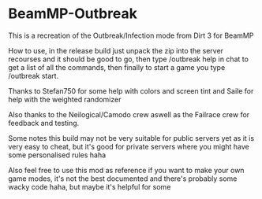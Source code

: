 # BeamMP-Outbreak

This is a recreation of the Outbreak/Infection mode from Dirt 3 for BeamMP

How to use, in the release build just unpack the zip into the server recourses and it should be good to go, then type /outbreak help in chat to get a list of all the commands, then finally to start a game you type /outbreak start. 

Thanks to Stefan750 for some help with colors and screen tint and Saile for help with the weighted randomizer

Also thanks to the Neilogical/Camodo crew aswell as the Failrace crew for feedback and testing.


Some notes
  this build may not be very suitable for public servers yet as it is very easy to cheat, but it's good for private servers where you might have some personalised rules haha

  Also feel free to use this mod as reference if you want to make your own game modes, it's not the best documented and there's probably some wacky code haha, but maybe it's helpful for some
